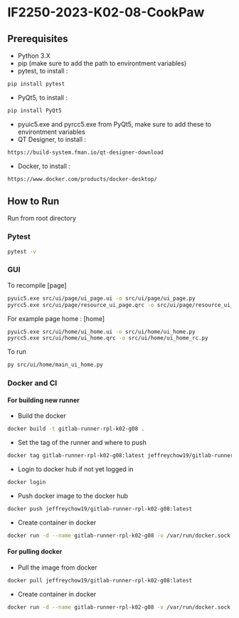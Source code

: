 # IF2250-2023-K02-08-CookPaw

## Prerequisites

- Python 3.X
- pip (make sure to add the path to environtment variables)
- pytest, to install :

```bash
pip install pytest
```

- PyQt5, to install :

```bash
pip install PyQt5
```

- pyuic5.exe and pyrcc5.exe from PyQt5, make sure to add these to environtment variables
- QT Designer, to install :

```bash
https://build-system.fman.io/qt-designer-download
```

- Docker, to install :

```bash
https://www.docker.com/products/docker-desktop/
```

## How to Run

Run from root directory

### Pytest

```bash
pytest -v
```

### GUI

To recompile [page]

```bash
pyuic5.exe src/ui/page/ui_page.ui -o src/ui/page/ui_page.py
pyrcc5.exe src/ui/page/resource_ui_page.qrc -o src/ui/page/resource_ui_page.py
```

For example page home : [home]

```bash
pyuic5.exe src/ui/home/ui_home.ui -o src/ui/home/ui_home.py
pyrcc5.exe src/ui/home/ui_home.qrc -o src/ui/home/ui_home_rc.py
```

To run

```bash
py src/ui/home/main_ui_home.py
```

### Docker and CI

#### For building new runner

- Build the docker

```bash
docker build -t gitlab-runner-rpl-k02-g08 .
```

- Set the tag of the runner and where to push

```bash
docker tag gitlab-runner-rpl-k02-g08:latest jeffreychow19/gitlab-runner-rpl-k02-g08:latest
```

- Login to docker hub if not yet logged in

```bash
docker login
```

- Push docker image to the docker hub

```bash
docker push jeffreychow19/gitlab-runner-rpl-k02-g08:latest
```

- Create container in docker

```bash
docker run -d --name gitlab-runner-rpl-k02-g08 -v /var/run/docker.sock:/var/run/docker.sock jeffreychow19/gitlab-runner-rpl-k02-g08:latest
```

#### For pulling docker

- Pull the image from docker

```bash
docker pull jeffreychow19/gitlab-runner-rpl-k02-g08:latest
```

- Create container in docker

```bash
docker run -d --name gitlab-runner-rpl-k02-g08 -v /var/run/docker.sock:/var/run/docker.sock jeffreychow19/gitlab-runner-rpl-k02-g08:latest
```
